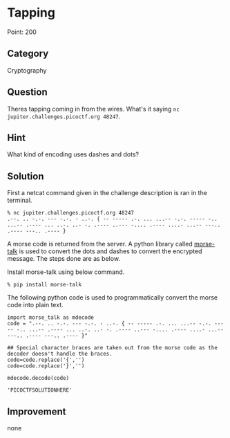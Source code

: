 # Tapping

Point: 200

## Category

Cryptography

## Question

Theres tapping coming in from the wires. What's it saying ```nc jupiter.challenges.picoctf.org 48247```.


## Hint

What kind of encoding uses dashes and dots?

## Solution
First a netcat command given in the challenge description is ran in the terminal.

```console
% nc jupiter.challenges.picoctf.org 48247
.--. .. -.-. --- -.-. - ..-. { -- ----- .-. ... ...-- -.-. ----- -.. ...-- .---- ... ..-. ..- -. .---- ..--- -.... .---- ....- ...-- ---.. .---- ---.. .---- }
```

A morse code is returned from the server. A python library called [morse-talk](https://github.com/morse-talk/morse-talk) is used to convert the dots and dashes to convert the encrypted message. The steps done are as below.

Install morse-talk using below command.
```console
% pip install morse-talk
```

The following python code is used to programmatically convert the morse code into plain text.
```python3
import morse_talk as mdecode
code = ".--. .. -.-. --- -.-. - ..-. { -- ----- .-. ... ...-- -.-. ----- -.. ...-- .---- ... ..-. ..- -. .---- ..--- -.... .---- ....- ...-- ---.. .---- ---.. .---- }"

## Special character braces are taken out from the morse code as the decoder doesn't handle the braces.
code=code.replace('{','')
code=code.replace('}','')

mdecode.decode(code)

'PICOCTFSOLUTIONHERE'
```

## Improvement

none